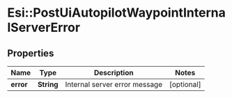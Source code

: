 # Esi::PostUiAutopilotWaypointInternalServerError

## Properties
Name | Type | Description | Notes
------------ | ------------- | ------------- | -------------
**error** | **String** | Internal server error message | [optional] 


